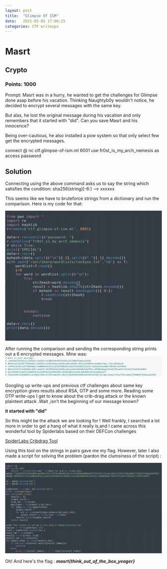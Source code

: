```yaml
---
layout: post
title:  "Glimpse Of ISM"
date:   2021-05-05 17:06:25
categories: CTF writeups
---
```


# Masrt

## Crypto

### Points: 1000

Prompt: Masrt was in a hurry, he wanted to get the challenges for Glimpse done asap before his vacation. Thinking Naughtyb0y wouldn't notice, he decided to encrypt several messages with the same key.

But alas, he lost the original message during his vacation and only remembers that it started with "did". Can you save Masrt and his innocence?

Being over-cautious, he also installed a pow system so that only select few get the encrypted messages.

connect @ nc ctf.glimpse-of-ism.ml 6001
use fr0st_is_my_arch_nemesis as access password

## Solution

Connecting using the above command asks us to say the string which satisfies the condition: sha256(string)[-6:] --> xxxxxx

This seems like we have to bruteforce strings from a dictionary and run the comparison. Here is my code for that:

![](/images/glimpse1.png)

After running the comparison and sending the corresponding string prints out a 6 encrypted messages. Mine was:
![](/images/glimpse2.png)

Googling up write-ups and previous ctf challenges about same key encryption gives results about RSA, OTP and some more. Reading some OTP write-ups I get to know about the crib-drag attack or the known plaintext attack .Wait ,isn’t the beginning of our message known?

**it started with "did"**

So this might be the attack we are looking for ! 
Well frankly, I searched a lot more in order to get a hang of what it really is,and I came across this wonderful tool by Spiderlabs based on their DEFCon challenges

[SpiderLabs Cribdrag Tool](https://github.com/SpiderLabs/cribdrag)

Using this tool on the strings in pairs gave me my flag.
However, later I also made a script for solving the problem (pardon the clumsiness of the script) :

![](/images/glimpse3.png)

Oh! And here's the flag : ***masrt{think_out_of_the_box_yeager}***



